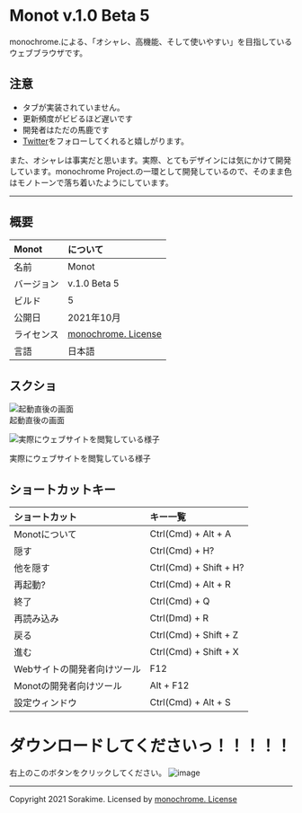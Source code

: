 # Monot v.1.0 Beta 5
monochrome.による、「オシャレ、高機能、そして使いやすい」を目指しているウェブブラウザです。

## 注意
- タブが実装されていません。
- 更新頻度がビビるほど遅いです
- 開発者はただの馬鹿です
- [Twitter](https://twitter.com/Sorakime_)をフォローしてくれると嬉しがります。

また、オシャレは事実だと思います。実際、とてもデザインには気にかけて開発しています。monochrome Project.の一環として開発しているので、そのまま色はモノトーンで落ち着いたようにしています。

---

## 概要
|Monot|について|
|:--|:--|
|名前|Monot|
|バージョン|v.1.0 Beta 5|
|ビルド|5|
|公開日|2021年10月|
|ライセンス|[monochrome. License](https://sorakime.github.io/source/license.txt)|
|言語|日本語|

## スクショ
![起動直後の画面](https://user-images.githubusercontent.com/69241694/134348138-3920bfbe-fa3b-46c3-ba9b-88815e56f8bc.png)<br>
起動直後の画面

![実際にウェブサイトを閲覧している様子](https://user-images.githubusercontent.com/69241694/134348222-ecc71e4b-e493-4f7b-b6a5-cc451822f537.png)<br>

実際にウェブサイトを閲覧している様子



## ショートカットキー
|ショートカット|キー一覧|
|:--|:--|
|Monotについて|Ctrl(Cmd) + Alt + A|
|隠す|Ctrl(Cmd) + H?|
|他を隠す|Ctrl(Cmd) + Shift + H?|
|再起動?|Ctrl(Cmd) + Alt + R|
|終了|Ctrl(Cmd) + Q|
|再読み込み|Ctrl(Dmd) + R|
|戻る|Ctrl(Cmd) + Shift + Z|
|進む|Ctrl(Cmd) + Shift + X|
|Webサイトの開発者向けツール|F12|
|Monotの開発者向けツール|Alt + F12|
|設定ウィンドウ|Ctrl(Cmd) + Alt + S|


# ダウンロードしてくださいっ！！！！！
右上のこのボタンをクリックしてください。
![image](https://user-images.githubusercontent.com/69241694/132985506-fa49c272-6032-4349-bad9-e97a068aa8fe.png)


---
Copyright 2021 Sorakime.
Licensed by [monochrome. License](https://sorakime.github.io/mncr/license?v=1.1.1)
